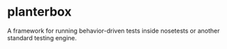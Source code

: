 # planterbox
A framework for running behavior-driven tests inside nosetests or another standard testing engine.
